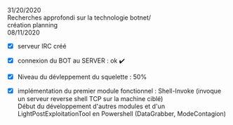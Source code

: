 
31/20/2020</br>
Recherches approfondi sur la technologie botnet/ </br>
création planning </br>
08/11/2020</br>
  - [x] serveur IRC créé</br>
  - [x] connexion du BOT au SERVER : ok :heavy_check_mark:</br>
  - [x] Niveau du dévleppement du squelette : 50%</br>
  - [x] implémentation du premier module fonctionnel : Shell-Invoke (invoque un serveur reverse shell TCP sur la machine ciblé)</br>
Début du développement d'autres modules et d'un LightPostExploitationTool en Powershell (DataGrabber, ModeContagion)</br>
  
